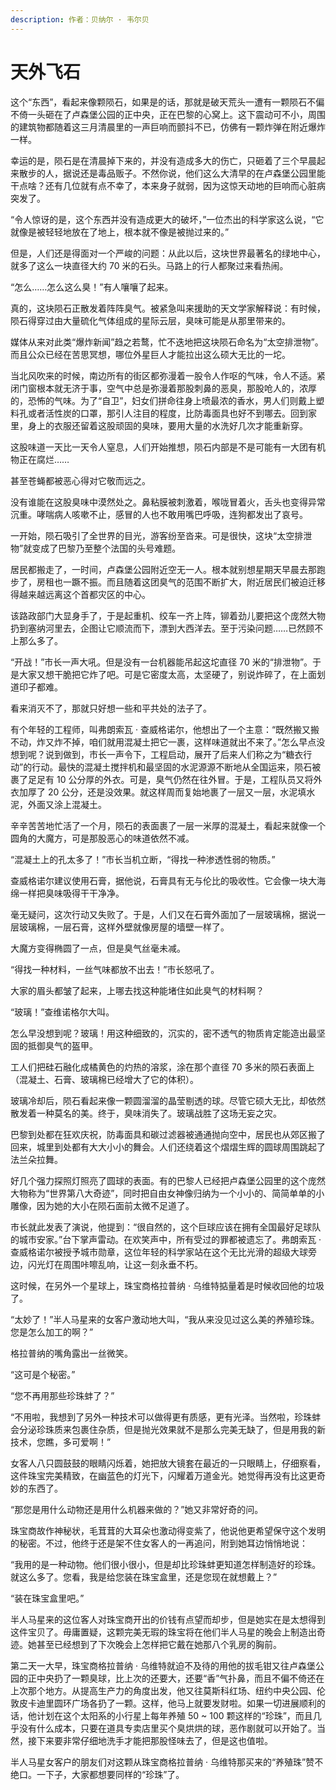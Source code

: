 ```yaml
---
description: 作者：贝纳尔 · 韦尔贝
---
```


# 天外飞石

这个“东西”，看起来像颗陨石，如果是的话，那就是破天荒头一遭有一颗陨石不偏不倚一头砸在了卢森堡公园的正中央，正在巴黎的心窝上。这下震动可不小，周围的建筑物都随着这三月清晨里的一声巨响而颤抖不已，仿佛有一颗炸弹在附近爆炸一样。

幸运的是，陨石是在清晨掉下来的，并没有造成多大的伤亡，只砸着了三个早晨起来散步的人，据说还是毒品贩子。不然你说，他们这么大清早的在卢森堡公园里能干点啥？还有几位就有点不幸了，本来身子就弱，因为这惊天动地的巨响而心脏病突发了。

“令人惊讶的是，这个东西并没有造成更大的破坏，”一位杰出的科学家这么说，“它就像是被轻轻地放在了地上，根本就不像是被抛过来的。”

但是，人们还是得面对一个严峻的问题：从此以后，这块世界最著名的绿地中心，就多了这么一块直径大约 70 米的石头。马路上的行人都聚过来看热闹。

“怎么……怎么这么臭！”有人嚷嚷了起来。

真的，这块陨石正散发着阵阵臭气。被紧急叫来援助的天文学家解释说：有时候，陨石得穿过由大量硫化气体组成的星际云层，臭味可能是从那里带来的。

媒体从来对此类“爆炸新闻”趋之若鹜，忙不迭地把这块陨石命名为“太空排泄物”。而且公众已经在苦思冥想，哪位外星巨人才能拉出这么硕大无比的一坨。

当北风吹来的时候，南边所有的街区都弥漫着一股令人作呕的气味，令人不适。紧闭门窗根本就无济于事，空气中总是弥漫着那股刺鼻的恶臭，那股呛人的，浓厚的，恐怖的气味。为了“自卫”，妇女们拼命往身上喷最浓的香水，男人们则戴上塑料孔或者活性炭的口罩，那引人注目的程度，比防毒面具也好不到哪去。回到家里，身上的衣服还留着这股顽固的臭味，要用大量的水洗好几次才能重新穿。

这股味道一天比一天令人窒息，人们开始推想，陨石内部是不是可能有一大团有机物正在腐烂……

甚至苍蝇都被恶心得对它敬而远之。

没有谁能在这股臭味中漠然处之。鼻粘膜被刺激着，喉咙冒着火，舌头也变得异常沉重。哮喘病人咳嗽不止，感冒的人也不敢用嘴巴呼吸，连狗都发出了哀号。

一开始，陨石吸引了全世界的目光，游客纷至沓来。可是很快，这块“太空排泄物”就变成了巴黎乃至整个法国的头号难题。

居民都搬走了，一时间，卢森堡公园附近空无一人。根本就别想星期天早晨去那跑步了，房租也一蹶不振。而且随着这团臭气的范围不断扩大，附近居民们被迫迁移得越来越远离这个首都灾区的中心。

该路政部门大显身手了，于是起重机、绞车一齐上阵，铆着劲儿要把这个庞然大物扔到塞纳河里去，企图让它顺流而下，漂到大西洋去。至于污染问题……已然顾不上那么多了。

“开战！”市长一声大吼。但是没有一台机器能吊起这坨直径 70 米的“排泄物”。于是大家又想干脆把它炸了吧。可是它密度太高，太坚硬了，别说炸碎了，在上面划道印子都难。

看来消灭不了，那就只好想一些和平共处的法子了。

有个年轻的工程师，叫弗朗索瓦 · 查威格诺尔，他想出了一个主意：“既然搬又搬不动，炸又炸不掉，咱们就用混凝土把它一裹，这样味道就出不来了。”怎么早点没想到呢？说到做到，市长一声令下，工程启动，展开了后来人们称之为“糖衣行动”的行动。最快的混凝土搅拌机和最坚固的水泥源源不断地从全国运来，陨石被裹了足足有 10 公分厚的外衣。可是，臭气仍然在往外冒。于是，工程队员又将外衣加厚了 20 公分，还是没效果。就这样周而复始地裹了一层又一层，水泥填水泥，外面又涂上混凝土。

辛辛苦苦地忙活了一个月，陨石的表面裹了一层一米厚的混凝土，看起来就像一个圆角的大魔方，可是那股恶心的味道依然不减。

“混凝土上的孔太多了！”市长当机立断，“得找一种渗透性弱的物质。”

查威格诺尔建议使用石膏，据他说，石膏具有无与伦比的吸收性。它会像一块大海绵一样把臭味吸得干干净净。

毫无疑问，这次行动又失败了。于是，人们又在石膏外面加了一层玻璃棉，据说一层玻璃棉，一层石膏，这样外壁就像房屋的墙壁一样了。

大魔方变得椭圆了一点，但是臭气丝毫未减。

“得找一种材料，一丝气味都放不出去！”市长怒吼了。

大家的眉头都皱了起来，上哪去找这种能堵住如此臭气的材料啊？

“玻璃！”查维诺格尔大叫。

怎么早没想到呢？玻璃！用这种细致的，沉实的，密不透气的物质肯定能造出最坚固的抵御臭气的盔甲。

工人们把硅石融化成橘黄色的灼热的溶浆，涂在那个直径 70 多米的陨石表面上（混凝土、石膏、玻璃棉已经增大了它的体积）。

玻璃冷却后，陨石看起来像一颗圆溜溜的晶莹剔透的球。尽管它硕大无比，却依然散发着一种莫名的美。终于，臭味消失了。玻璃战胜了这场无妄之灾。

巴黎到处都在狂欢庆祝，防毒面具和碳过滤器被通通抛向空中，居民也从郊区搬了回来，城里到处都有大大小小的舞会。人们还绕着这个熠熠生辉的圆球周围跳起了法兰朵拉舞。

好几个强力探照灯照亮了圆球的表面。有的巴黎人已经把卢森堡公园里的这个庞然大物称为“世界第八大奇迹”，同时把自由女神像归纳为一个小小的、简简单单的小雕像，因为她的大小在陨石面前太微不足道了。

市长就此发表了演说，他提到：“很自然的，这个巨球应该在拥有全国最好足球队的城市安家。”台下掌声雷动。在欢笑声中，所有受过的罪都被遗忘了。弗朗索瓦 · 查威格诺尔被授予城市勋章，这位年轻的科学家站在这个无比光滑的超级大球旁边，闪光灯在周围咔嚓乱响，让这一刻永垂不朽。

这时候，在另外一个星球上，珠宝商格拉普纳 · 乌维特掂量着是时候收回他的垃圾了。

“太妙了！”半人马星来的女客户激动地大叫，“我从来没见过这么美的养殖珍珠。您是怎么加工的啊？”

格拉普纳的嘴角露出一丝微笑。

“这可是个秘密。”

“您不再用那些珍珠蚌了？”

“不用啦，我想到了另外一种技术可以做得更有质感，更有光泽。当然啦，珍珠蚌会分泌珍珠质来包裹住杂质，但是抛光效果就不是那么完美无缺了，但是用我的新技术，您瞧，多可爱啊！”

女客人八只圆鼓鼓的眼睛闪烁着，她把放大镜套在最近的一只眼睛上，仔细察看，这件珠宝完美精致，在幽蓝色的灯光下，闪耀着万道金光。她觉得再没有比这更奇妙的东西了。

“那您是用什么动物还是用什么机器来做的？”她又非常好奇的问。

珠宝商故作神秘状，毛茸茸的大耳朵也激动得变紫了，他说他更希望保守这个发明的秘密。不过，他终于还是架不住女客人的一再追问，附到她耳边悄悄地说：

“我用的是一种动物。他们很小很小，但是却比珍珠蚌更知道怎样制造好的珍珠。就这么多了。您看，我是给您装在珠宝盒里，还是您现在就想戴上？”

“装在珠宝盒里吧。”

半人马星来的这位客人对珠宝商开出的价钱有点望而却步，但是她实在是太想得到这件宝贝了。毋庸置疑，这颗完美无瑕的珠宝将在他们半人马星的晚会上制造出奇迹。她甚至已经想到了下次晚会上怎样把它戴在她那八个乳房的胸前。

第二天一大早，珠宝商格拉普纳 · 乌维特就迫不及待的用他的拔毛钳又往卢森堡公园的正中央扔了一颗臭球，比上次的还要大，还要“香”气扑鼻，而且不偏不倚还在上次那个地方。从提高生产力的角度出发，他又往莫斯科红场、纽约中央公园、伦敦皮卡迪里圆环广场各扔了一颗。这样，他马上就要发财啦。如果一切进展顺利的话，他计划在这个太阳系的小行星上每年养殖 50 \~ 100 颗这样的“珍珠”，而且几乎没有什么成本，只要在道具专卖店里买个臭烘烘的球，恶作剧就可以开始了。当然，接下来要非常仔细地洗手才能把那股怪味去了，但是这也值啦。

半人马星女客户的朋友们对这颗从珠宝商格拉普纳 · 乌维特那买来的“养殖珠”赞不绝口。一下子，大家都想要同样的“珍珠”了。
